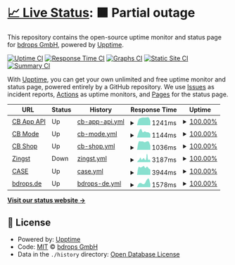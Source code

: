 # [📈 Live Status](https://bdrops-GmbH.github.io/upptime): <!--live status--> **🟧 Partial outage**

This repository contains the open-source uptime monitor and status page for [bdrops GmbH](https://bdrops.de), powered by [Upptime](https://github.com/upptime/upptime).

[![Uptime CI](https://github.com/koj-co/upptime/workflows/Uptime%20CI/badge.svg)](https://github.com/koj-co/upptime/actions?query=workflow%3A%22Uptime+CI%22)
[![Response Time CI](https://github.com/koj-co/upptime/workflows/Response%20Time%20CI/badge.svg)](https://github.com/koj-co/upptime/actions?query=workflow%3A%22Response+Time+CI%22)
[![Graphs CI](https://github.com/koj-co/upptime/workflows/Graphs%20CI/badge.svg)](https://github.com/koj-co/upptime/actions?query=workflow%3A%22Graphs+CI%22)
[![Static Site CI](https://github.com/koj-co/upptime/workflows/Static%20Site%20CI/badge.svg)](https://github.com/koj-co/upptime/actions?query=workflow%3A%22Static+Site+CI%22)
[![Summary CI](https://github.com/koj-co/upptime/workflows/Summary%20CI/badge.svg)](https://github.com/koj-co/upptime/actions?query=workflow%3A%22Summary+CI%22)

With [Upptime](https://upptime.js.org), you can get your own unlimited and free uptime monitor and status page, powered entirely by a GitHub repository. We use [Issues](https://github.com/bdrops-GmbH/upptime/issues) as incident reports, [Actions](https://github.com/bdrops-GmbH/upptime/actions) as uptime monitors, and [Pages](https://bdrops-GmbH.github.io/upptime) for the status page.

<!--start: status pages-->
<!-- This summary is generated by Upptime (https://github.com/upptime/upptime) -->
<!-- Do not edit this manually, your changes will be overwritten -->
<!-- prettier-ignore -->
| URL | Status | History | Response Time | Uptime |
| --- | ------ | ------- | ------------- | ------ |
| <img alt="" src="https://favicons.githubusercontent.com/app.cbmode.de" height="13"> [CB App API](https://app.cbmode.de/app/tiles) | Up | [cb-app-api.yml](https://github.com/bdrops-GmbH/upptime/commits/HEAD/history/cb-app-api.yml) | <details><summary><img alt="Response time graph" src="./graphs/cb-app-api/response-time-week.png" height="20"> 1241ms</summary><br><a href="https://upptime.bdrops.space/history/cb-app-api"><img alt="Response time 973" src="https://img.shields.io/endpoint?url=https%3A%2F%2Fraw.githubusercontent.com%2Fbdrops-GmbH%2Fupptime%2FHEAD%2Fapi%2Fcb-app-api%2Fresponse-time.json"></a><br><a href="https://upptime.bdrops.space/history/cb-app-api"><img alt="24-hour response time 760" src="https://img.shields.io/endpoint?url=https%3A%2F%2Fraw.githubusercontent.com%2Fbdrops-GmbH%2Fupptime%2FHEAD%2Fapi%2Fcb-app-api%2Fresponse-time-day.json"></a><br><a href="https://upptime.bdrops.space/history/cb-app-api"><img alt="7-day response time 1241" src="https://img.shields.io/endpoint?url=https%3A%2F%2Fraw.githubusercontent.com%2Fbdrops-GmbH%2Fupptime%2FHEAD%2Fapi%2Fcb-app-api%2Fresponse-time-week.json"></a><br><a href="https://upptime.bdrops.space/history/cb-app-api"><img alt="30-day response time 962" src="https://img.shields.io/endpoint?url=https%3A%2F%2Fraw.githubusercontent.com%2Fbdrops-GmbH%2Fupptime%2FHEAD%2Fapi%2Fcb-app-api%2Fresponse-time-month.json"></a><br><a href="https://upptime.bdrops.space/history/cb-app-api"><img alt="1-year response time 973" src="https://img.shields.io/endpoint?url=https%3A%2F%2Fraw.githubusercontent.com%2Fbdrops-GmbH%2Fupptime%2FHEAD%2Fapi%2Fcb-app-api%2Fresponse-time-year.json"></a></details> | <details><summary><a href="https://upptime.bdrops.space/history/cb-app-api">100.00%</a></summary><a href="https://upptime.bdrops.space/history/cb-app-api"><img alt="All-time uptime 99.98%" src="https://img.shields.io/endpoint?url=https%3A%2F%2Fraw.githubusercontent.com%2Fbdrops-GmbH%2Fupptime%2FHEAD%2Fapi%2Fcb-app-api%2Fuptime.json"></a><br><a href="https://upptime.bdrops.space/history/cb-app-api"><img alt="24-hour uptime 100.00%" src="https://img.shields.io/endpoint?url=https%3A%2F%2Fraw.githubusercontent.com%2Fbdrops-GmbH%2Fupptime%2FHEAD%2Fapi%2Fcb-app-api%2Fuptime-day.json"></a><br><a href="https://upptime.bdrops.space/history/cb-app-api"><img alt="7-day uptime 100.00%" src="https://img.shields.io/endpoint?url=https%3A%2F%2Fraw.githubusercontent.com%2Fbdrops-GmbH%2Fupptime%2FHEAD%2Fapi%2Fcb-app-api%2Fuptime-week.json"></a><br><a href="https://upptime.bdrops.space/history/cb-app-api"><img alt="30-day uptime 100.00%" src="https://img.shields.io/endpoint?url=https%3A%2F%2Fraw.githubusercontent.com%2Fbdrops-GmbH%2Fupptime%2FHEAD%2Fapi%2Fcb-app-api%2Fuptime-month.json"></a><br><a href="https://upptime.bdrops.space/history/cb-app-api"><img alt="1-year uptime 99.98%" src="https://img.shields.io/endpoint?url=https%3A%2F%2Fraw.githubusercontent.com%2Fbdrops-GmbH%2Fupptime%2FHEAD%2Fapi%2Fcb-app-api%2Fuptime-year.json"></a></details>
| <img alt="" src="https://favicons.githubusercontent.com/cbmode.de" height="13"> [CB Mode](https://cbmode.de) | Up | [cb-mode.yml](https://github.com/bdrops-GmbH/upptime/commits/HEAD/history/cb-mode.yml) | <details><summary><img alt="Response time graph" src="./graphs/cb-mode/response-time-week.png" height="20"> 1144ms</summary><br><a href="https://upptime.bdrops.space/history/cb-mode"><img alt="Response time 1112" src="https://img.shields.io/endpoint?url=https%3A%2F%2Fraw.githubusercontent.com%2Fbdrops-GmbH%2Fupptime%2FHEAD%2Fapi%2Fcb-mode%2Fresponse-time.json"></a><br><a href="https://upptime.bdrops.space/history/cb-mode"><img alt="24-hour response time 710" src="https://img.shields.io/endpoint?url=https%3A%2F%2Fraw.githubusercontent.com%2Fbdrops-GmbH%2Fupptime%2FHEAD%2Fapi%2Fcb-mode%2Fresponse-time-day.json"></a><br><a href="https://upptime.bdrops.space/history/cb-mode"><img alt="7-day response time 1144" src="https://img.shields.io/endpoint?url=https%3A%2F%2Fraw.githubusercontent.com%2Fbdrops-GmbH%2Fupptime%2FHEAD%2Fapi%2Fcb-mode%2Fresponse-time-week.json"></a><br><a href="https://upptime.bdrops.space/history/cb-mode"><img alt="30-day response time 1055" src="https://img.shields.io/endpoint?url=https%3A%2F%2Fraw.githubusercontent.com%2Fbdrops-GmbH%2Fupptime%2FHEAD%2Fapi%2Fcb-mode%2Fresponse-time-month.json"></a><br><a href="https://upptime.bdrops.space/history/cb-mode"><img alt="1-year response time 1112" src="https://img.shields.io/endpoint?url=https%3A%2F%2Fraw.githubusercontent.com%2Fbdrops-GmbH%2Fupptime%2FHEAD%2Fapi%2Fcb-mode%2Fresponse-time-year.json"></a></details> | <details><summary><a href="https://upptime.bdrops.space/history/cb-mode">100.00%</a></summary><a href="https://upptime.bdrops.space/history/cb-mode"><img alt="All-time uptime 99.97%" src="https://img.shields.io/endpoint?url=https%3A%2F%2Fraw.githubusercontent.com%2Fbdrops-GmbH%2Fupptime%2FHEAD%2Fapi%2Fcb-mode%2Fuptime.json"></a><br><a href="https://upptime.bdrops.space/history/cb-mode"><img alt="24-hour uptime 100.00%" src="https://img.shields.io/endpoint?url=https%3A%2F%2Fraw.githubusercontent.com%2Fbdrops-GmbH%2Fupptime%2FHEAD%2Fapi%2Fcb-mode%2Fuptime-day.json"></a><br><a href="https://upptime.bdrops.space/history/cb-mode"><img alt="7-day uptime 100.00%" src="https://img.shields.io/endpoint?url=https%3A%2F%2Fraw.githubusercontent.com%2Fbdrops-GmbH%2Fupptime%2FHEAD%2Fapi%2Fcb-mode%2Fuptime-week.json"></a><br><a href="https://upptime.bdrops.space/history/cb-mode"><img alt="30-day uptime 100.00%" src="https://img.shields.io/endpoint?url=https%3A%2F%2Fraw.githubusercontent.com%2Fbdrops-GmbH%2Fupptime%2FHEAD%2Fapi%2Fcb-mode%2Fuptime-month.json"></a><br><a href="https://upptime.bdrops.space/history/cb-mode"><img alt="1-year uptime 99.97%" src="https://img.shields.io/endpoint?url=https%3A%2F%2Fraw.githubusercontent.com%2Fbdrops-GmbH%2Fupptime%2FHEAD%2Fapi%2Fcb-mode%2Fuptime-year.json"></a></details>
| <img alt="" src="https://favicons.githubusercontent.com/shop.cbmode.de" height="13"> [CB Shop](https://shop.cbmode.de) | Up | [cb-shop.yml](https://github.com/bdrops-GmbH/upptime/commits/HEAD/history/cb-shop.yml) | <details><summary><img alt="Response time graph" src="./graphs/cb-shop/response-time-week.png" height="20"> 1036ms</summary><br><a href="https://upptime.bdrops.space/history/cb-shop"><img alt="Response time 876" src="https://img.shields.io/endpoint?url=https%3A%2F%2Fraw.githubusercontent.com%2Fbdrops-GmbH%2Fupptime%2FHEAD%2Fapi%2Fcb-shop%2Fresponse-time.json"></a><br><a href="https://upptime.bdrops.space/history/cb-shop"><img alt="24-hour response time 567" src="https://img.shields.io/endpoint?url=https%3A%2F%2Fraw.githubusercontent.com%2Fbdrops-GmbH%2Fupptime%2FHEAD%2Fapi%2Fcb-shop%2Fresponse-time-day.json"></a><br><a href="https://upptime.bdrops.space/history/cb-shop"><img alt="7-day response time 1036" src="https://img.shields.io/endpoint?url=https%3A%2F%2Fraw.githubusercontent.com%2Fbdrops-GmbH%2Fupptime%2FHEAD%2Fapi%2Fcb-shop%2Fresponse-time-week.json"></a><br><a href="https://upptime.bdrops.space/history/cb-shop"><img alt="30-day response time 984" src="https://img.shields.io/endpoint?url=https%3A%2F%2Fraw.githubusercontent.com%2Fbdrops-GmbH%2Fupptime%2FHEAD%2Fapi%2Fcb-shop%2Fresponse-time-month.json"></a><br><a href="https://upptime.bdrops.space/history/cb-shop"><img alt="1-year response time 876" src="https://img.shields.io/endpoint?url=https%3A%2F%2Fraw.githubusercontent.com%2Fbdrops-GmbH%2Fupptime%2FHEAD%2Fapi%2Fcb-shop%2Fresponse-time-year.json"></a></details> | <details><summary><a href="https://upptime.bdrops.space/history/cb-shop">100.00%</a></summary><a href="https://upptime.bdrops.space/history/cb-shop"><img alt="All-time uptime 99.17%" src="https://img.shields.io/endpoint?url=https%3A%2F%2Fraw.githubusercontent.com%2Fbdrops-GmbH%2Fupptime%2FHEAD%2Fapi%2Fcb-shop%2Fuptime.json"></a><br><a href="https://upptime.bdrops.space/history/cb-shop"><img alt="24-hour uptime 100.00%" src="https://img.shields.io/endpoint?url=https%3A%2F%2Fraw.githubusercontent.com%2Fbdrops-GmbH%2Fupptime%2FHEAD%2Fapi%2Fcb-shop%2Fuptime-day.json"></a><br><a href="https://upptime.bdrops.space/history/cb-shop"><img alt="7-day uptime 100.00%" src="https://img.shields.io/endpoint?url=https%3A%2F%2Fraw.githubusercontent.com%2Fbdrops-GmbH%2Fupptime%2FHEAD%2Fapi%2Fcb-shop%2Fuptime-week.json"></a><br><a href="https://upptime.bdrops.space/history/cb-shop"><img alt="30-day uptime 100.00%" src="https://img.shields.io/endpoint?url=https%3A%2F%2Fraw.githubusercontent.com%2Fbdrops-GmbH%2Fupptime%2FHEAD%2Fapi%2Fcb-shop%2Fuptime-month.json"></a><br><a href="https://upptime.bdrops.space/history/cb-shop"><img alt="1-year uptime 99.17%" src="https://img.shields.io/endpoint?url=https%3A%2F%2Fraw.githubusercontent.com%2Fbdrops-GmbH%2Fupptime%2FHEAD%2Fapi%2Fcb-shop%2Fuptime-year.json"></a></details>
| <img alt="" src="https://favicons.githubusercontent.com/www.zingst.de" height="13"> [Zingst](https://www.zingst.de) | Down | [zingst.yml](https://github.com/bdrops-GmbH/upptime/commits/HEAD/history/zingst.yml) | <details><summary><img alt="Response time graph" src="./graphs/zingst/response-time-week.png" height="20"> 3187ms</summary><br><a href="https://upptime.bdrops.space/history/zingst"><img alt="Response time 2875" src="https://img.shields.io/endpoint?url=https%3A%2F%2Fraw.githubusercontent.com%2Fbdrops-GmbH%2Fupptime%2FHEAD%2Fapi%2Fzingst%2Fresponse-time.json"></a><br><a href="https://upptime.bdrops.space/history/zingst"><img alt="24-hour response time 1337" src="https://img.shields.io/endpoint?url=https%3A%2F%2Fraw.githubusercontent.com%2Fbdrops-GmbH%2Fupptime%2FHEAD%2Fapi%2Fzingst%2Fresponse-time-day.json"></a><br><a href="https://upptime.bdrops.space/history/zingst"><img alt="7-day response time 3187" src="https://img.shields.io/endpoint?url=https%3A%2F%2Fraw.githubusercontent.com%2Fbdrops-GmbH%2Fupptime%2FHEAD%2Fapi%2Fzingst%2Fresponse-time-week.json"></a><br><a href="https://upptime.bdrops.space/history/zingst"><img alt="30-day response time 2705" src="https://img.shields.io/endpoint?url=https%3A%2F%2Fraw.githubusercontent.com%2Fbdrops-GmbH%2Fupptime%2FHEAD%2Fapi%2Fzingst%2Fresponse-time-month.json"></a><br><a href="https://upptime.bdrops.space/history/zingst"><img alt="1-year response time 2875" src="https://img.shields.io/endpoint?url=https%3A%2F%2Fraw.githubusercontent.com%2Fbdrops-GmbH%2Fupptime%2FHEAD%2Fapi%2Fzingst%2Fresponse-time-year.json"></a></details> | <details><summary><a href="https://upptime.bdrops.space/history/zingst">100.00%</a></summary><a href="https://upptime.bdrops.space/history/zingst"><img alt="All-time uptime 99.90%" src="https://img.shields.io/endpoint?url=https%3A%2F%2Fraw.githubusercontent.com%2Fbdrops-GmbH%2Fupptime%2FHEAD%2Fapi%2Fzingst%2Fuptime.json"></a><br><a href="https://upptime.bdrops.space/history/zingst"><img alt="24-hour uptime 100.00%" src="https://img.shields.io/endpoint?url=https%3A%2F%2Fraw.githubusercontent.com%2Fbdrops-GmbH%2Fupptime%2FHEAD%2Fapi%2Fzingst%2Fuptime-day.json"></a><br><a href="https://upptime.bdrops.space/history/zingst"><img alt="7-day uptime 100.00%" src="https://img.shields.io/endpoint?url=https%3A%2F%2Fraw.githubusercontent.com%2Fbdrops-GmbH%2Fupptime%2FHEAD%2Fapi%2Fzingst%2Fuptime-week.json"></a><br><a href="https://upptime.bdrops.space/history/zingst"><img alt="30-day uptime 100.00%" src="https://img.shields.io/endpoint?url=https%3A%2F%2Fraw.githubusercontent.com%2Fbdrops-GmbH%2Fupptime%2FHEAD%2Fapi%2Fzingst%2Fuptime-month.json"></a><br><a href="https://upptime.bdrops.space/history/zingst"><img alt="1-year uptime 99.90%" src="https://img.shields.io/endpoint?url=https%3A%2F%2Fraw.githubusercontent.com%2Fbdrops-GmbH%2Fupptime%2FHEAD%2Fapi%2Fzingst%2Fuptime-year.json"></a></details>
| <img alt="" src="https://favicons.githubusercontent.com/cloppenburg-gruppe.de" height="13"> [CASE](https://cloppenburg-gruppe.de) | Up | [case.yml](https://github.com/bdrops-GmbH/upptime/commits/HEAD/history/case.yml) | <details><summary><img alt="Response time graph" src="./graphs/case/response-time-week.png" height="20"> 3944ms</summary><br><a href="https://upptime.bdrops.space/history/case"><img alt="Response time 2774" src="https://img.shields.io/endpoint?url=https%3A%2F%2Fraw.githubusercontent.com%2Fbdrops-GmbH%2Fupptime%2FHEAD%2Fapi%2Fcase%2Fresponse-time.json"></a><br><a href="https://upptime.bdrops.space/history/case"><img alt="24-hour response time 6126" src="https://img.shields.io/endpoint?url=https%3A%2F%2Fraw.githubusercontent.com%2Fbdrops-GmbH%2Fupptime%2FHEAD%2Fapi%2Fcase%2Fresponse-time-day.json"></a><br><a href="https://upptime.bdrops.space/history/case"><img alt="7-day response time 3944" src="https://img.shields.io/endpoint?url=https%3A%2F%2Fraw.githubusercontent.com%2Fbdrops-GmbH%2Fupptime%2FHEAD%2Fapi%2Fcase%2Fresponse-time-week.json"></a><br><a href="https://upptime.bdrops.space/history/case"><img alt="30-day response time 2971" src="https://img.shields.io/endpoint?url=https%3A%2F%2Fraw.githubusercontent.com%2Fbdrops-GmbH%2Fupptime%2FHEAD%2Fapi%2Fcase%2Fresponse-time-month.json"></a><br><a href="https://upptime.bdrops.space/history/case"><img alt="1-year response time 2774" src="https://img.shields.io/endpoint?url=https%3A%2F%2Fraw.githubusercontent.com%2Fbdrops-GmbH%2Fupptime%2FHEAD%2Fapi%2Fcase%2Fresponse-time-year.json"></a></details> | <details><summary><a href="https://upptime.bdrops.space/history/case">100.00%</a></summary><a href="https://upptime.bdrops.space/history/case"><img alt="All-time uptime 100.00%" src="https://img.shields.io/endpoint?url=https%3A%2F%2Fraw.githubusercontent.com%2Fbdrops-GmbH%2Fupptime%2FHEAD%2Fapi%2Fcase%2Fuptime.json"></a><br><a href="https://upptime.bdrops.space/history/case"><img alt="24-hour uptime 100.00%" src="https://img.shields.io/endpoint?url=https%3A%2F%2Fraw.githubusercontent.com%2Fbdrops-GmbH%2Fupptime%2FHEAD%2Fapi%2Fcase%2Fuptime-day.json"></a><br><a href="https://upptime.bdrops.space/history/case"><img alt="7-day uptime 100.00%" src="https://img.shields.io/endpoint?url=https%3A%2F%2Fraw.githubusercontent.com%2Fbdrops-GmbH%2Fupptime%2FHEAD%2Fapi%2Fcase%2Fuptime-week.json"></a><br><a href="https://upptime.bdrops.space/history/case"><img alt="30-day uptime 100.00%" src="https://img.shields.io/endpoint?url=https%3A%2F%2Fraw.githubusercontent.com%2Fbdrops-GmbH%2Fupptime%2FHEAD%2Fapi%2Fcase%2Fuptime-month.json"></a><br><a href="https://upptime.bdrops.space/history/case"><img alt="1-year uptime 100.00%" src="https://img.shields.io/endpoint?url=https%3A%2F%2Fraw.githubusercontent.com%2Fbdrops-GmbH%2Fupptime%2FHEAD%2Fapi%2Fcase%2Fuptime-year.json"></a></details>
| <img alt="" src="https://favicons.githubusercontent.com/bdrops.de" height="13"> [bdrops.de](https://bdrops.de) | Up | [bdrops-de.yml](https://github.com/bdrops-GmbH/upptime/commits/HEAD/history/bdrops-de.yml) | <details><summary><img alt="Response time graph" src="./graphs/bdrops-de/response-time-week.png" height="20"> 1578ms</summary><br><a href="https://upptime.bdrops.space/history/bdrops-de"><img alt="Response time 1587" src="https://img.shields.io/endpoint?url=https%3A%2F%2Fraw.githubusercontent.com%2Fbdrops-GmbH%2Fupptime%2FHEAD%2Fapi%2Fbdrops-de%2Fresponse-time.json"></a><br><a href="https://upptime.bdrops.space/history/bdrops-de"><img alt="24-hour response time 984" src="https://img.shields.io/endpoint?url=https%3A%2F%2Fraw.githubusercontent.com%2Fbdrops-GmbH%2Fupptime%2FHEAD%2Fapi%2Fbdrops-de%2Fresponse-time-day.json"></a><br><a href="https://upptime.bdrops.space/history/bdrops-de"><img alt="7-day response time 1578" src="https://img.shields.io/endpoint?url=https%3A%2F%2Fraw.githubusercontent.com%2Fbdrops-GmbH%2Fupptime%2FHEAD%2Fapi%2Fbdrops-de%2Fresponse-time-week.json"></a><br><a href="https://upptime.bdrops.space/history/bdrops-de"><img alt="30-day response time 1587" src="https://img.shields.io/endpoint?url=https%3A%2F%2Fraw.githubusercontent.com%2Fbdrops-GmbH%2Fupptime%2FHEAD%2Fapi%2Fbdrops-de%2Fresponse-time-month.json"></a><br><a href="https://upptime.bdrops.space/history/bdrops-de"><img alt="1-year response time 1587" src="https://img.shields.io/endpoint?url=https%3A%2F%2Fraw.githubusercontent.com%2Fbdrops-GmbH%2Fupptime%2FHEAD%2Fapi%2Fbdrops-de%2Fresponse-time-year.json"></a></details> | <details><summary><a href="https://upptime.bdrops.space/history/bdrops-de">100.00%</a></summary><a href="https://upptime.bdrops.space/history/bdrops-de"><img alt="All-time uptime 100.00%" src="https://img.shields.io/endpoint?url=https%3A%2F%2Fraw.githubusercontent.com%2Fbdrops-GmbH%2Fupptime%2FHEAD%2Fapi%2Fbdrops-de%2Fuptime.json"></a><br><a href="https://upptime.bdrops.space/history/bdrops-de"><img alt="24-hour uptime 100.00%" src="https://img.shields.io/endpoint?url=https%3A%2F%2Fraw.githubusercontent.com%2Fbdrops-GmbH%2Fupptime%2FHEAD%2Fapi%2Fbdrops-de%2Fuptime-day.json"></a><br><a href="https://upptime.bdrops.space/history/bdrops-de"><img alt="7-day uptime 100.00%" src="https://img.shields.io/endpoint?url=https%3A%2F%2Fraw.githubusercontent.com%2Fbdrops-GmbH%2Fupptime%2FHEAD%2Fapi%2Fbdrops-de%2Fuptime-week.json"></a><br><a href="https://upptime.bdrops.space/history/bdrops-de"><img alt="30-day uptime 100.00%" src="https://img.shields.io/endpoint?url=https%3A%2F%2Fraw.githubusercontent.com%2Fbdrops-GmbH%2Fupptime%2FHEAD%2Fapi%2Fbdrops-de%2Fuptime-month.json"></a><br><a href="https://upptime.bdrops.space/history/bdrops-de"><img alt="1-year uptime 100.00%" src="https://img.shields.io/endpoint?url=https%3A%2F%2Fraw.githubusercontent.com%2Fbdrops-GmbH%2Fupptime%2FHEAD%2Fapi%2Fbdrops-de%2Fuptime-year.json"></a></details>

<!--end: status pages-->

[**Visit our status website →**](https://bdrops-GmbH.github.io/upptime)

## 📄 License

- Powered by: [Upptime](https://github.com/upptime/upptime)
- Code: [MIT](./LICENSE) © [bdrops GmbH](https://bdrops.de)
- Data in the `./history` directory: [Open Database License](https://opendatacommons.org/licenses/odbl/1-0/)
